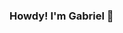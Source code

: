 ### Howdy! I'm Gabriel 👋

<!--
**GabrielSousa02/GabrielSousa02** is a ✨ _special_ ✨ repository because its `README.md` (this file) appears on your GitHub profile.

I am graduated in Manufacture Engineering and currently finishing an especialization in Strategic Management of IT.
I've recently 
Here are some ideas to get you started:

- 🔭 I’m currently working on building my skills, a personal project and finding an opportunity as a developer.

- 🌱 I’m currently learning Java, Python, Git/GitHub.

- 📫 How to reach me: gabrielsousa9@hotmail.com
-->
